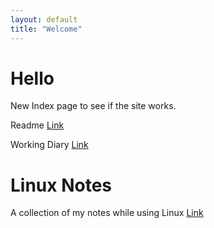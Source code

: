 ```yaml
---
layout: default
title: "Welcome"
---
```


# Hello

New Index page to see if the site works.

Readme [Link](/README.md)

Working Diary [Link](working-diary.md)

# Linux Notes 
A collection of my notes while using Linux [Link](linux.md)